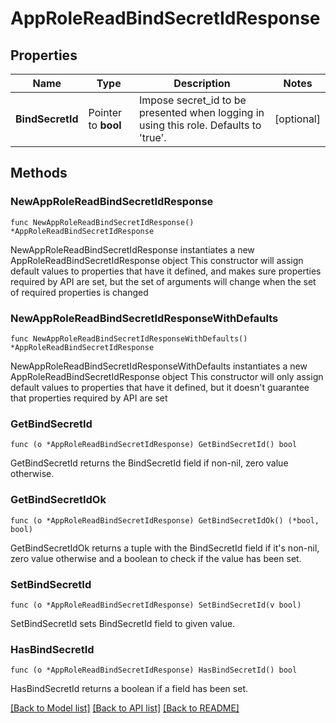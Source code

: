 # AppRoleReadBindSecretIdResponse


## Properties

Name | Type | Description | Notes
------------ | ------------- | ------------- | -------------
**BindSecretId** | Pointer to **bool** | Impose secret_id to be presented when logging in using this role. Defaults to &#x27;true&#x27;. | [optional] 



## Methods


### NewAppRoleReadBindSecretIdResponse

`func NewAppRoleReadBindSecretIdResponse() *AppRoleReadBindSecretIdResponse`

NewAppRoleReadBindSecretIdResponse instantiates a new AppRoleReadBindSecretIdResponse object
This constructor will assign default values to properties that have it defined,
and makes sure properties required by API are set, but the set of arguments
will change when the set of required properties is changed

### NewAppRoleReadBindSecretIdResponseWithDefaults

`func NewAppRoleReadBindSecretIdResponseWithDefaults() *AppRoleReadBindSecretIdResponse`

NewAppRoleReadBindSecretIdResponseWithDefaults instantiates a new AppRoleReadBindSecretIdResponse object
This constructor will only assign default values to properties that have it defined,
but it doesn't guarantee that properties required by API are set


### GetBindSecretId

`func (o *AppRoleReadBindSecretIdResponse) GetBindSecretId() bool`

GetBindSecretId returns the BindSecretId field if non-nil, zero value otherwise.

### GetBindSecretIdOk

`func (o *AppRoleReadBindSecretIdResponse) GetBindSecretIdOk() (*bool, bool)`

GetBindSecretIdOk returns a tuple with the BindSecretId field if it's non-nil, zero value otherwise
and a boolean to check if the value has been set.

### SetBindSecretId

`func (o *AppRoleReadBindSecretIdResponse) SetBindSecretId(v bool)`

SetBindSecretId sets BindSecretId field to given value.


### HasBindSecretId

`func (o *AppRoleReadBindSecretIdResponse) HasBindSecretId() bool`

HasBindSecretId returns a boolean if a field has been set.









[[Back to Model list]](../README.md#documentation-for-models) [[Back to API list]](../README.md#documentation-for-api-endpoints) [[Back to README]](../README.md)


